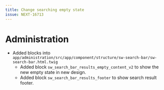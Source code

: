 ```yaml
---
title: Change searching empty state
issue: NEXT-16713
---
```

# Administration
* Added blocks into `app/administration/src/app/component/structure/sw-search-bar/sw-search-bar.html.twig`
    * Added block `sw_search_bar_results_empty_content_v2` to show the new empty state in new design.
    * Added block `sw_search_bar_results_footer` to show search result footer.
